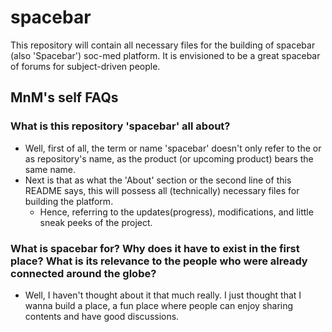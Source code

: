 # spacebar
This repository will contain all necessary files for the building of spacebar (also 'Spacebar') soc-med platform. It is envisioned to be a great spacebar of forums for subject-driven people.

## MnM's self FAQs
### What is this repository 'spacebar' all about?
- Well, first of all, the term or name 'spacebar' doesn't only refer to the or as repository's name, as the product (or upcoming product) bears the same name.
- Next is that as what the 'About' section or the second line of this README says, this will possess all (technically) necessary files for building the platform.
  - Hence, referring to the updates(progress), modifications, and little sneak peeks of the project.

### What is spacebar for? Why does it have to exist in the first place? What is its relevance to the people who were already connected around the globe?
- Well, I haven't thought about it that much really. I just thought that I wanna build a place, a fun place where people can enjoy sharing contents and have good discussions.
